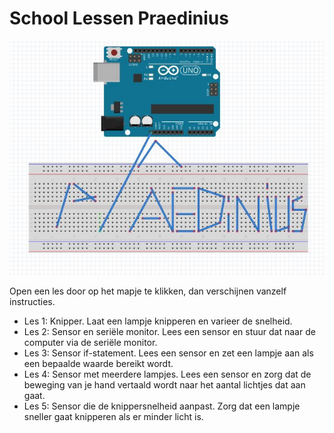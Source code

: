# School Lessen Praedinius

![alt text](https://github.com/annehinrichs22/School-Lessen-Praedinius/blob/master/afbeeldingen/praedinius.JPG)

Open een les door op het mapje te klikken, dan verschijnen vanzelf instructies.

* Les 1: Knipper.
Laat een lampje knipperen en varieer de snelheid.
* Les 2: Sensor en seriële monitor.
Lees een sensor en stuur dat naar de computer via de seriële monitor.
* Les 3: Sensor if-statement.
Lees een sensor en zet een lampje aan als een bepaalde waarde bereikt wordt.
* Les 4: Sensor met meerdere lampjes.
Lees een sensor en zorg dat de beweging van je hand vertaald wordt naar het aantal lichtjes dat aan gaat.
* Les 5: Sensor die de knippersnelheid aanpast.
Zorg dat een lampje sneller gaat knipperen als er minder licht is.
